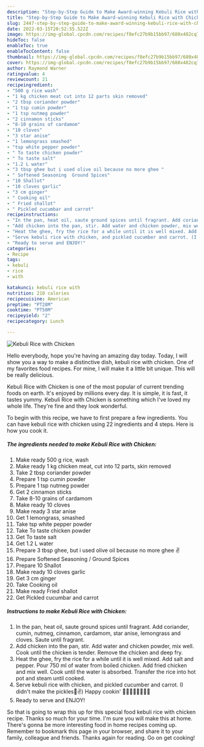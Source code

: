 ```yaml
---
description: "Step-by-Step Guide to Make Award-winning Kebuli Rice with Chicken"
title: "Step-by-Step Guide to Make Award-winning Kebuli Rice with Chicken"
slug: 2447-step-by-step-guide-to-make-award-winning-kebuli-rice-with-chicken
date: 2022-03-15T20:52:55.522Z
image: https://img-global.cpcdn.com/recipes/f8efc27b9b15bb97/680x482cq70/kebuli-rice-with-chicken-recipe-main-photo.jpg
hideToc: false
enableToc: true
enableTocContent: false
thumbnail: https://img-global.cpcdn.com/recipes/f8efc27b9b15bb97/680x482cq70/kebuli-rice-with-chicken-recipe-main-photo.jpg
cover: https://img-global.cpcdn.com/recipes/f8efc27b9b15bb97/680x482cq70/kebuli-rice-with-chicken-recipe-main-photo.jpg
author: Raymond Warner
ratingvalue: 4
reviewcount: 21
recipeingredient:
- "500 g rice wash"
- "1 kg chicken meat cut into 12 parts skin removed"
- "2 tbsp coriander powder"
- "1 tsp cumin powder"
- "1 tsp nutmeg powder"
- "2 cinnamon sticks"
- "8-10 grains of cardamom"
- "10 cloves"
- "3 star anise"
- "1 lemongrass smashed"
- "tsp white pepper powder"
- " To taste chicken powder"
- " To taste salt"
- "1.2 L water"
- "3 tbsp ghee but i used olive oil because no more ghee "
- " Softened Seasoning  Ground Spices"
- "10 Shallot"
- "10 cloves garlic"
- "3 cm ginger"
- " Cooking oil"
- " Fried shallot"
- " Pickled cucumbar and carrot"
recipeinstructions:
- "In the pan, heat oil, saute ground spices until fragrant. Add coriander, cumin, nutmeg, cinnamon, cardamom, star anise, lemongrass and cloves. Saute until fragrant."
- "Add chicken into the pan, stir. Add water and chicken powder, mix well. Cook until the chicken is tender. Remove the chicken and deep fry."
- "Heat the ghee, fry the rice for a while until it is well mixed. Add salt and pepper. Pour 750 ml of water from boiled chicken. Add fried chicken and mix well. Cook until the water is absorbed. Transfer the rice into hot pot and steam until cooked."
- "Serve kebuli rice with chicken, and pickled cucumber and carrot. (I didn&#39;t make the pickles🤭✌️)   Happy cookin&#39; 👩‍🍳👩‍🍳👩‍🍳👩‍🍳"
- "Ready to serve and ENJOY!"
categories:
- Recipe
tags:
- kebuli
- rice
- with

katakunci: kebuli rice with 
nutrition: 210 calories
recipecuisine: American
preptime: "PT28M"
cooktime: "PT50M"
recipeyield: "2"
recipecategory: Lunch

---
```



![Kebuli Rice with Chicken](https://img-global.cpcdn.com/recipes/f8efc27b9b15bb97/680x482cq70/kebuli-rice-with-chicken-recipe-main-photo.jpg)

Hello everybody, hope you're having an amazing day today. Today, I will show you a way to make a distinctive dish, kebuli rice with chicken. One of my favorites food recipes. For mine, I will make it a little bit unique. This will be really delicious.



Kebuli Rice with Chicken is one of the most popular of current trending foods on earth. It's enjoyed by millions every day. It is simple, it is fast, it tastes yummy. Kebuli Rice with Chicken is something which I've loved my whole life. They're fine and they look wonderful.


To begin with this recipe, we have to first prepare a few ingredients. You can have kebuli rice with chicken using 22 ingredients and 4 steps. Here is how you cook it.

<!--inarticleads1-->

##### The ingredients needed to make Kebuli Rice with Chicken:

1. Make ready 500 g rice, wash
1. Make ready 1 kg chicken meat, cut into 12 parts, skin removed
1. Take 2 tbsp coriander powder
1. Prepare 1 tsp cumin powder
1. Prepare 1 tsp nutmeg powder
1. Get 2 cinnamon sticks
1. Take 8-10 grains of cardamom
1. Make ready 10 cloves
1. Make ready 3 star anise
1. Get 1 lemongrass, smashed
1. Take tsp white pepper powder
1. Take  To taste chicken powder
1. Get  To taste salt
1. Get 1.2 L water
1. Prepare 3 tbsp ghee, but i used olive oil because no more ghee ✌️
1. Prepare  Softened Seasoning / Ground Spices
1. Prepare 10 Shallot
1. Make ready 10 cloves garlic
1. Get 3 cm ginger
1. Take  Cooking oil
1. Make ready  Fried shallot
1. Get  Pickled cucumbar and carrot




<!--inarticleads2-->

##### Instructions to make Kebuli Rice with Chicken:

1. In the pan, heat oil, saute ground spices until fragrant. Add coriander, cumin, nutmeg, cinnamon, cardamom, star anise, lemongrass and cloves. Saute until fragrant.
1. Add chicken into the pan, stir. Add water and chicken powder, mix well. Cook until the chicken is tender. Remove the chicken and deep fry.
1. Heat the ghee, fry the rice for a while until it is well mixed. Add salt and pepper. Pour 750 ml of water from boiled chicken. Add fried chicken and mix well. Cook until the water is absorbed. Transfer the rice into hot pot and steam until cooked.
1. Serve kebuli rice with chicken, and pickled cucumber and carrot. (I didn&#39;t make the pickles🤭✌️)   Happy cookin&#39; 👩‍🍳👩‍🍳👩‍🍳👩‍🍳
1. Ready to serve and ENJOY!



So that is going to wrap this up for this special food kebuli rice with chicken recipe. Thanks so much for your time. I'm sure you will make this at home. There's gonna be more interesting food in home recipes coming up. Remember to bookmark this page in your browser, and share it to your family, colleague and friends. Thanks again for reading. Go on get cooking!
